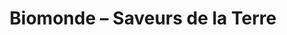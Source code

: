 ---
title: "Biomonde – Saveurs de la Terre"
url: /saint-ouen/biomonde-saveurs-de-la-terre/
shop: Supermarkt
---